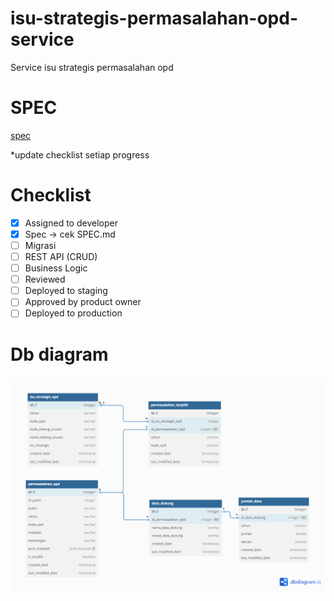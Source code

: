 # isu-strategis-permasalahan-opd-service
Service isu strategis permasalahan opd

# SPEC
[spec](SPEC.md)

*update checklist setiap progress

# Checklist
  - [x] Assigned to developer
  - [x] Spec -> cek SPEC.md
  - [ ] Migrasi
  - [ ] REST API (CRUD)
  - [ ] Business Logic
  - [ ] Reviewed
  - [ ] Deployed to staging
  - [ ] Approved by product owner
  - [ ] Deployed to production

# Db diagram
![Db diagram](images/db-diagram-5-06-2025.png)
